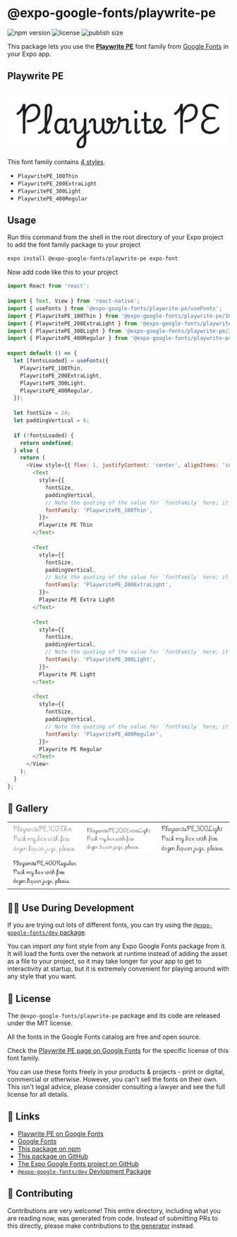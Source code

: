 # @expo-google-fonts/playwrite-pe

![npm version](https://flat.badgen.net/npm/v/@expo-google-fonts/playwrite-pe)
![license](https://flat.badgen.net/github/license/expo/google-fonts)
![publish size](https://flat.badgen.net/packagephobia/install/@expo-google-fonts/playwrite-pe)

This package lets you use the [**Playwrite PE**](https://fonts.google.com/specimen/Playwrite+PE) font family from [Google Fonts](https://fonts.google.com/) in your Expo app.

## Playwrite PE

![Playwrite PE](./font-family.png)

This font family contains [4 styles](#-gallery).

- `PlaywritePE_100Thin`
- `PlaywritePE_200ExtraLight`
- `PlaywritePE_300Light`
- `PlaywritePE_400Regular`

## Usage

Run this command from the shell in the root directory of your Expo project to add the font family package to your project
```sh
expo install @expo-google-fonts/playwrite-pe expo-font
```

Now add code like this to your project
```js
import React from 'react';

import { Text, View } from 'react-native';
import { useFonts } from '@expo-google-fonts/playwrite-pe/useFonts';
import { PlaywritePE_100Thin } from '@expo-google-fonts/playwrite-pe/100Thin';
import { PlaywritePE_200ExtraLight } from '@expo-google-fonts/playwrite-pe/200ExtraLight';
import { PlaywritePE_300Light } from '@expo-google-fonts/playwrite-pe/300Light';
import { PlaywritePE_400Regular } from '@expo-google-fonts/playwrite-pe/400Regular';

export default () => {
  let [fontsLoaded] = useFonts({
    PlaywritePE_100Thin,
    PlaywritePE_200ExtraLight,
    PlaywritePE_300Light,
    PlaywritePE_400Regular,
  });

  let fontSize = 24;
  let paddingVertical = 6;

  if (!fontsLoaded) {
    return undefined;
  } else {
    return (
      <View style={{ flex: 1, justifyContent: 'center', alignItems: 'center' }}>
        <Text
          style={{
            fontSize,
            paddingVertical,
            // Note the quoting of the value for `fontFamily` here; it expects a string!
            fontFamily: 'PlaywritePE_100Thin',
          }}>
          Playwrite PE Thin
        </Text>

        <Text
          style={{
            fontSize,
            paddingVertical,
            // Note the quoting of the value for `fontFamily` here; it expects a string!
            fontFamily: 'PlaywritePE_200ExtraLight',
          }}>
          Playwrite PE Extra Light
        </Text>

        <Text
          style={{
            fontSize,
            paddingVertical,
            // Note the quoting of the value for `fontFamily` here; it expects a string!
            fontFamily: 'PlaywritePE_300Light',
          }}>
          Playwrite PE Light
        </Text>

        <Text
          style={{
            fontSize,
            paddingVertical,
            // Note the quoting of the value for `fontFamily` here; it expects a string!
            fontFamily: 'PlaywritePE_400Regular',
          }}>
          Playwrite PE Regular
        </Text>
      </View>
    );
  }
};

```

## 🔡 Gallery


||||
|-|-|-|
|![PlaywritePE_100Thin](.//100Thin/PlaywritePE_100Thin.ttf.png)|![PlaywritePE_200ExtraLight](.//200ExtraLight/PlaywritePE_200ExtraLight.ttf.png)|![PlaywritePE_300Light](.//300Light/PlaywritePE_300Light.ttf.png)||
|![PlaywritePE_400Regular](.//400Regular/PlaywritePE_400Regular.ttf.png)||||


## 👩‍💻 Use During Development

If you are trying out lots of different fonts, you can try using the [`@expo-google-fonts/dev` package](https://github.com/freeboub/google-fonts/tree/master/font-packages/dev#readme).

You can import *any* font style from any Expo Google Fonts package from it. It will load the fonts
over the network at runtime instead of adding the asset as a file to your project, so it may take longer
for your app to get to interactivity at startup, but it is extremely convenient
for playing around with any style that you want.

## 📖 License

The `@expo-google-fonts/playwrite-pe` package and its code are released under the MIT license.

All the fonts in the Google Fonts catalog are free and open source.

Check the [Playwrite PE page on Google Fonts](https://fonts.google.com/specimen/Playwrite+PE) for the specific license of this font family.

You can use these fonts freely in your products & projects - print or digital, commercial or otherwise. However, you can't sell the fonts on their own. This isn't legal advice, please consider consulting a lawyer and see the full license for all details.

## 🔗 Links

- [Playwrite PE on Google Fonts](https://fonts.google.com/specimen/Playwrite+PE)
- [Google Fonts](https://fonts.google.com/)
- [This package on npm](https://www.npmjs.com/package/@expo-google-fonts/playwrite-pe)
- [This package on GitHub](https://github.com/freeboub/google-fonts/tree/master/font-packages/playwrite-pe)
- [The Expo Google Fonts project on GitHub](https://github.com/freeboub/google-fonts)
- [`@expo-google-fonts/dev` Devlopment Package](https://github.com/freeboub/google-fonts/tree/master/font-packages/dev)

## 🤝 Contributing

Contributions are very welcome! This entire directory, including what you are reading now, was generated from code. Instead of submitting PRs to this directly, please make contributions to [the generator](https://github.com/freeboub/google-fonts/tree/master/packages/generator) instead.
